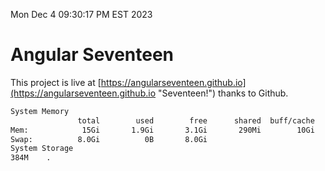 Mon Dec  4 09:30:17 PM EST 2023

# Angular Seventeen


This project is live at [https://angularseventeen.github.io](https://angularseventeen.github.io "Seventeen!") thanks to Github.

```bash
System Memory
               total        used        free      shared  buff/cache   available
Mem:            15Gi       1.9Gi       3.1Gi       290Mi        10Gi        13Gi
Swap:          8.0Gi          0B       8.0Gi
System Storage
384M	.
```
